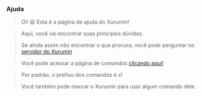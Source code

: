 ### Ajuda

> Oi! 😃 Esta é a página de ajuda do Xurumin!

>Aqui, você vai encontrar suas principais dúvidas.

> Se ainda assim não encontrar o que procura, você pode perguntar no [servidor do Xurumin](https://discord.com/invite/bvb8YKSCQR)

> Você pode acessar a página de comandos [clicando aqui!](/comandos)

> Por padrão, o prefixo dos comandos é x!

> Você também pode marcar o Xurumin para usar algum comando dele.
